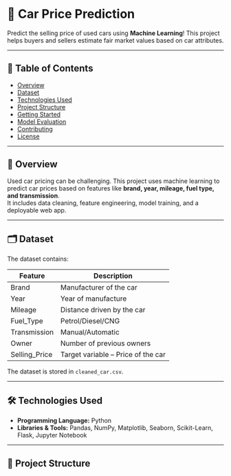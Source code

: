 # 🚗 Car Price Prediction

Predict the selling price of used cars using **Machine Learning**! This project helps buyers and sellers estimate fair market values based on car attributes.

---

## 🔹 Table of Contents
- [Overview](#overview)  
- [Dataset](#dataset)  
- [Technologies Used](#technologies-used)  
- [Project Structure](#project-structure)  
- [Getting Started](#getting-started)  
- [Model Evaluation](#model-evaluation)  
- [Contributing](#contributing)  
- [License](#license)  

---

## 📌 Overview
Used car pricing can be challenging. This project uses machine learning to predict car prices based on features like **brand, year, mileage, fuel type, and transmission**.  
It includes data cleaning, feature engineering, model training, and a deployable web app.

---

## 🗂 Dataset
The dataset contains:

| Feature | Description |
|---------|-------------|
| Brand | Manufacturer of the car |
| Year | Year of manufacture |
| Mileage | Distance driven by the car |
| Fuel_Type | Petrol/Diesel/CNG |
| Transmission | Manual/Automatic |
| Owner | Number of previous owners |
| Selling_Price | Target variable – Price of the car |

The dataset is stored in `cleaned_car.csv`.

---

## 🛠 Technologies Used
- **Programming Language:** Python  
- **Libraries & Tools:** Pandas, NumPy, Matplotlib, Seaborn, Scikit-Learn, Flask, Jupyter Notebook

---

## 📁 Project Structure
